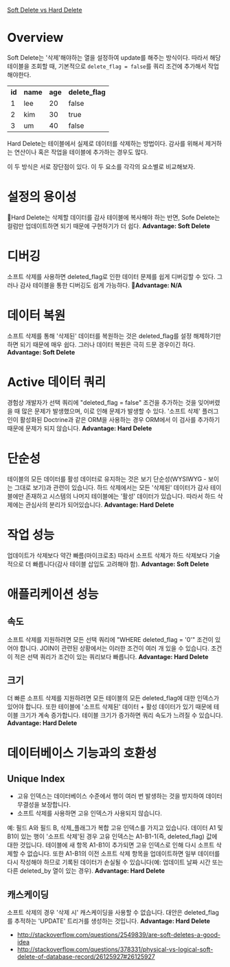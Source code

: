 [Soft Delete vs Hard Delete](https://abstraction.blog/2015/06/28/soft-vs-hard-delete#recommendation)


# Overview

Soft Delete는 '삭제'해야하는 열을 설정하여 update를 해주는 방식이다. 따라서 해당 테이블을 조회할 때, 기본적으로 `delete_flag = false`를 쿼리 조건에 추가해서 작업해야한다.
<table>
  <tr>
    <th>id</th>
    <th>name</th>
    <th>age</th>
    <th>delete_flag</th>
  </tr>  
  <tr>
    <td>1</td>
    <td>lee</td>
    <td>20</td>
    <td>false</td>
  </tr>
  <tr>
    <td>2</td>
    <td>kim</td>
    <td>30</td>
    <td>true</td>
  </tr>
  <tr>
    <td>3</td>
    <td>um</td>
    <td>40</td>
    <td>false</td>
  </tr>
</table>

Hard Delete는 테이블에서 실제로 데이터를 삭제하는 방법이다. 감사를 위해서 제거하는 연산이나 혹은 작업을 테이블에 추가하는 경우도 많다.

이 두 방식은 서로 장단점이 있다. 이 두 요소를 각각의 요소별로 비교해보자.

# 설정의 용이성

Hard Delete는 삭제할 데이터를 감사 테이블에 복사해야 하는 반면, Sofe Delete는 컬럼만 업데이트하면 되기 때문에 구현하기가 더 쉽다.
**Advantage: Soft Delete**

# 디버깅
소프트 삭제를 사용하면 deleted_flag로 인한 데이터 문제를 쉽게 디버깅할 수 있다.
그러나 감사 테이블을 통한 디버깅도 쉽게 가능하다.
**Advantage: N/A**

# 데이터 복원
소프트 삭제를 통해 '삭제된' 데이터를 복원하는 것은 deleted_flag를 설정 해제하기만 하면 되기 때문에 매우 쉽다.
그러나 데이터 복원은 극히 드문 경우이긴 하다.
**Advantage: Soft Delete**

# Active 데이터 쿼리
경험상 개발자가 선택 쿼리에 "deleted_flag = false" 조건을 추가하는 것을 잊어버렸을 때 많은 문제가 발생했으며, 이로 인해 문제가 발생할 수 있다.
'소프트 삭제' 플러그인이 활성화된 Doctrine과 같은 ORM을 사용하는 경우 ORM에서 이 검사를 추가하기 때문에 문제가 되지 않습니다.
**Advantage: Hard Delete**

# 단순성
테이블의 모든 데이터를 활성 데이터로 유지하는 것은 보기 단순성(WYSIWYG - 보이는 그대로 보기)과 관련이 있습니다.
하드 삭제에서는 모든 '삭제된' 데이터가 감사 테이블에만 존재하고 시스템의 나머지 테이블에는 '활성' 데이터가 있습니다. 따라서 하드 삭제에는 관심사의 분리가 되어있습니다.
**Advantage: Hard Delete**

# 작업 성능
업데이트가 삭제보다 약간 빠름(마이크로초)
따라서 소프트 삭제가 하드 삭제보다 기술적으로 더 빠릅니다(감사 테이블 삽입도 고려해야 함).
**Advantage: Soft Delete**

# 애플리케이션 성능

## 속도
소프트 삭제를 지원하려면 모든 선택 쿼리에 "WHERE deleted_flag = '0'" 조건이 있어야 합니다.
JOIN이 관련된 상황에서는 이러한 조건이 여러 개 있을 수 있습니다.
조건이 적은 선택 쿼리가 조건이 있는 쿼리보다 빠릅니다.
**Advantage: Hard Delete**

## 크기
더 빠른 소프트 삭제를 지원하려면 모든 테이블의 모든 deleted_flag에 대한 인덱스가 있어야 합니다.
또한 테이블에 '소프트 삭제된' 데이터 + 활성 데이터가 있기 때문에 테이블 크기가 계속 증가합니다.
테이블 크기가 증가하면 쿼리 속도가 느려질 수 있습니다.
**Advantage: Hard Delete**

# 데이터베이스 기능과의 호환성

## Unique Index
- 고유 인덱스는 데이터베이스 수준에서 행이 여러 번 발생하는 것을 방지하여 데이터 무결성을 보장합니다.
- 소프트 삭제를 사용하면 고유 인덱스가 사용되지 않습니다.

예:
필드 A와 필드 B, 삭제_플래그가 복합 고유 인덱스를 가지고 있습니다.
데이터 A1 및 B1이 있는 행이 '소프트 삭제'된 경우 고유 인덱스는 A1-B1-1(즉, deleted_flag) 값에 대한 것입니다.
테이블에 새 항목 A1-B1이 추가되면 고유 인덱스로 인해 다시 소프트 삭제할 수 없습니다.
또한 A1-B1의 이전 소프트 삭제 항목을 업데이트하면 일부 데이터를 다시 작성해야 하므로 기록된 데이터가 손실될 수 있습니다(예: 업데이트 날짜 시간 또는 다른 deleted_by 열이 있는 경우).
**Advantage: Hard Delete**

## 캐스케이딩
소프트 삭제의 경우 '삭제 시' 캐스케이딩을 사용할 수 없습니다.
대안은 deleted_flag를 추적하는 'UPDATE' 트리거를 생성하는 것입니다.
**Advantage: Hard Delete**


- http://stackoverflow.com/questions/2549839/are-soft-deletes-a-good-idea
- http://stackoverflow.com/questions/378331/physical-vs-logical-soft-delete-of-database-record/26125927#26125927



